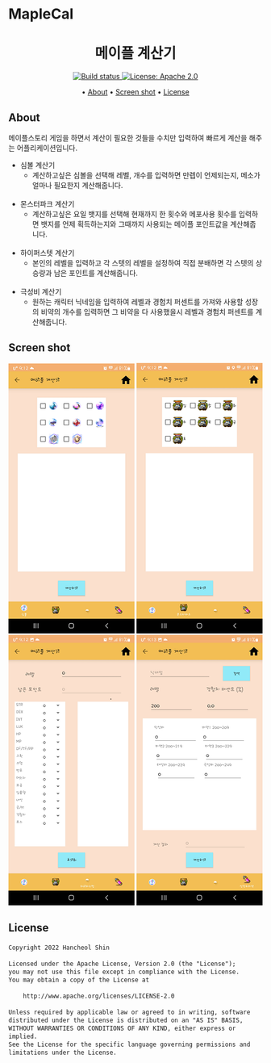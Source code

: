 # MapleCal

<p>
    <h1 align="center">
            메이플 계산기
    </h1>
</p>

<p align="center">
    <a href="https://travis-ci.org/steverichey/google-play-badge-svg">
        <img src="https://travis-ci.org/steverichey/google-play-badge-svg.svg?branch=master" alt="Build status">
    </a>
    <a href="./license.md">
        <img src="https://img.shields.io/badge/license-Apache%202-blue" alt="License: Apache 2.0">
    </a>
</p>

<p align="center">
  • <a href="#about">About</a>
  • <a href="#screen-shot">Screen shot</a>
  • <a href="#license">License</a>
</p>


## About

메이플스토리 게임을 하면서 계산이 필요한 것들을 수치만 입력하여 빠르게 계산을 해주는 어플리케이션입니다.

- 심볼 계산기
    - 계산하고싶은 심볼을 선택해 레벨, 개수를 입력하면 만렙이 언제되는지, 메소가 얼마나 필요한지 계산해줍니다.<br/><br/>
- 몬스터파크 계산기
    - 계산하고싶은 요일 뱃지를 선택해 현재까지 한 횟수와 메포사용 횟수를 입력하면 뱃지를 언제 획득하는지와 그때까지 사용되는 메이플 포인트값을 계산해줍니다.<br/><br/>
- 하이퍼스텟 계산기
    - 본인의 레벨을 입력하고 각 스텟의 레벨을 설정하여 직접 분배하면 각 스텟의 상승량과 남은 포인트를 계산해줍니다.<br/><br/>
- 극성비 계산기
    - 원하는 캐릭터 닉네임을 입력하여 레벨과 경험치 퍼센트를 가져와 사용할 성장의 비약의 개수를 입력하면 그 비약을 다 사용했을시 레벨과 경험치 퍼센트를 계산해줍니다.

## Screen shot
<p align="center">
        <img src="./screenshot/MapleCal_1.png" alt="MapleCal_1.png">
        <img src="./screenshot/MapleCal_2.png" alt="MapleCal_2.png">
        <img src="./screenshot/MapleCal_3.png" alt="MapleCal_3.png">
        <img src="./screenshot/MapleCal_4.png" alt="MapleCal_4.png"><br>
</p>

## License

```
Copyright 2022 Hancheol Shin

Licensed under the Apache License, Version 2.0 (the "License");
you may not use this file except in compliance with the License.
You may obtain a copy of the License at

    http://www.apache.org/licenses/LICENSE-2.0

Unless required by applicable law or agreed to in writing, software
distributed under the License is distributed on an "AS IS" BASIS,
WITHOUT WARRANTIES OR CONDITIONS OF ANY KIND, either express or implied.
See the License for the specific language governing permissions and
limitations under the License.
```
